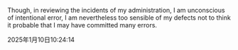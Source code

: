 Though, in reviewing the incidents of my administration, I am unconscious of intentional error, I am nevertheless too sensible of my defects not to think it probable that I may have committed many errors. 


2025年1月10日10:24:14